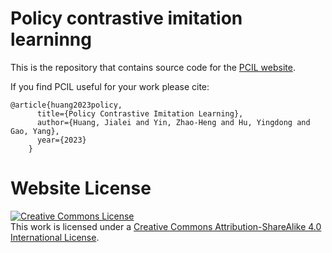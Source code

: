 # Policy contrastive imitation learninng

This is the repository that contains source code for the [PCIL website](https://pcil-web.github.io).

If you find PCIL useful for your work please cite:
```
@article{huang2023policy,
      title={Policy Contrastive Imitation Learning},
      author={Huang, Jialei and Yin, Zhao-Heng and Hu, Yingdong and Gao, Yang},
      year={2023}
    }
```

# Website License
<a rel="license" href="http://creativecommons.org/licenses/by-sa/4.0/"><img alt="Creative Commons License" style="border-width:0" src="https://i.creativecommons.org/l/by-sa/4.0/88x31.png" /></a><br />This work is licensed under a <a rel="license" href="http://creativecommons.org/licenses/by-sa/4.0/">Creative Commons Attribution-ShareAlike 4.0 International License</a>.

